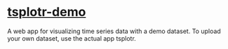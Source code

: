 # [tsplotr-demo](https://cabaceo.shinyapps.io/tsplotr-demo/)
A web app for visualizing time series data with a demo dataset. To upload your own dataset, use the actual app tsplotr.
